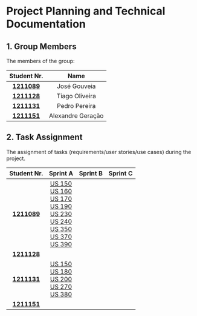 # Project Planning and Technical Documentation

## 1. Group Members

The members of the group:

|           Student Nr.            |       Name        |
|:--------------------------------:|:-----------------:|
| **[1211089](1211089/readme.md)** |   José Gouveia    |
| **[1211128](1211128/readme.md)** |  Tiago Oliveira   |
| **[1211131](1211131/readme.md)** |   Pedro Pereira   |
| **[1211151](1211151/readme.md)** | Alexandre Geração |



## 2. Task Assignment

The assignment of tasks (requirements/user stories/use cases) during the project.

|           Student Nr.            |                                                                           Sprint A                                                                           | Sprint B | Sprint C |
|:--------------------------------:|:------------------------------------------------------------------------------------------------------------------------------------------------------------:|:--------:|:--------:|
| **[1211089](1211089/readme.md)** | [US 150](US_150/readme.md) <br> [US 160](US_160/readme.md) <br> [US 170](US_170/readme.md) <br> [US 190](US_190/readme.md) <br> [US 230](US_230/readme.md) <br> [US 240](US_240/readme.md) <br> [US 350](US_350/readme.md) <br> [US 370](US_370/readme.md) <br> [US 390](US_390/readme.md)                                                                                                                                                              |          |          |
| **[1211128](1211128/readme.md)** |                                                                                                                                                              |          |          |
| **[1211131](1211131/readme.md)** |  [US 150](US_150/readme.md) <br> [US 180](US_180/readme.md) <br> [US 200](US_200/readme.md) <br> [US 270](US_270/readme.md) <br> [US 380](US_380/readme.md)  |          |          |
| **[1211151](1211151/readme.md)** |                                                                                                                                                              |          |          |
